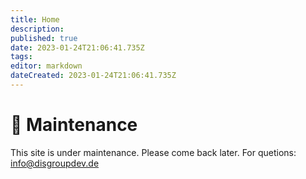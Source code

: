 ```yaml
---
title: Home
description: 
published: true
date: 2023-01-24T21:06:41.735Z
tags: 
editor: markdown
dateCreated: 2023-01-24T21:06:41.735Z
---
```


# 🚧 Maintenance
This site is under maintenance.
Please come back later.
For quetions: info@disgroupdev.de